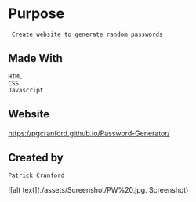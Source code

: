 # Purpose 

     Create website to generate random passwords

## Made With

    HTML
    CSS
    Javascript

## Website 

https://pgcranford.github.io/Password-Generator/

## Created by

    Patrick Cranford 


![alt text](./assets/Screenshot/PW%20.jpg. Screenshot)

